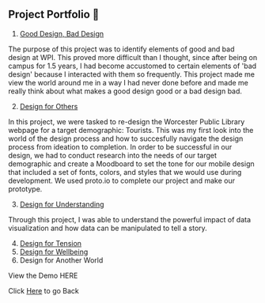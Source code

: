 ## Project Portfolio 💼
1. [Good Design, Bad Design](https://medium.com/@ilanazeldin/wpi-design-in-action-85e33b8efcc0 "Good Design, Bad Design")

The purpose of this project was to identify elements of good and bad design at WPI. This proved more difficult than I thought, since after being on campus for 1.5 years, I had become accustomed to certain elements of 'bad design' because I interacted with them so frequently. This project made me view the world around me in a way I had never done before and made me really think about what makes a good design good or a bad design bad. 

2. [Design for Others](https://medium.com/@ilanazeldin/designing-for-tourists-816e20fdb741 "Design for Others") 

In this project, we were tasked to re-design the Worcester Public Library webpage for a target demographic: Tourists. This was my first look into the world of the design process and how to succesfully navigate the design process from ideation to completion. In order to be successful in our design, we had to conduct research into the needs of our target demographic and create a Moodboard to set the tone for our mobile design that included a set of fonts, colors, and styles that we would use during development. We used proto.io to complete our project and make our prototype.

3. [Design for Understanding](https://medium.com/@ilanazeldin/design-for-understanding-39975b05bcea "Design for Understanding")

Through this project, I was able to understand the powerful impact of data visualization and how data can be manipulated to tell a story. 

4. [Design for Tension](https://medium.com/@michaelbosik/design-for-tension-group-13-e49fcef641b2 "Design for Tension")
5. [Design for Wellbeing](https://medium.com/@ilanazeldin/design-for-wellbeing-7cc8d2f7a9a7 "Desing for Wellbeing")
6. Design for Another World 

View the Demo HERE

Click [Here](README.md) to go Back
